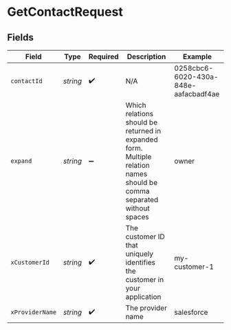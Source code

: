 # GetContactRequest


## Fields

| Field                                                                                                                 | Type                                                                                                                  | Required                                                                                                              | Description                                                                                                           | Example                                                                                                               |
| --------------------------------------------------------------------------------------------------------------------- | --------------------------------------------------------------------------------------------------------------------- | --------------------------------------------------------------------------------------------------------------------- | --------------------------------------------------------------------------------------------------------------------- | --------------------------------------------------------------------------------------------------------------------- |
| `contactId`                                                                                                           | *string*                                                                                                              | :heavy_check_mark:                                                                                                    | N/A                                                                                                                   | 0258cbc6-6020-430a-848e-aafacbadf4ae                                                                                  |
| `expand`                                                                                                              | *string*                                                                                                              | :heavy_minus_sign:                                                                                                    | Which relations should be returned in expanded form. Multiple relation names should be comma separated without spaces | owner                                                                                                                 |
| `xCustomerId`                                                                                                         | *string*                                                                                                              | :heavy_check_mark:                                                                                                    | The customer ID that uniquely identifies the customer in your application                                             | my-customer-1                                                                                                         |
| `xProviderName`                                                                                                       | *string*                                                                                                              | :heavy_check_mark:                                                                                                    | The provider name                                                                                                     | salesforce                                                                                                            |